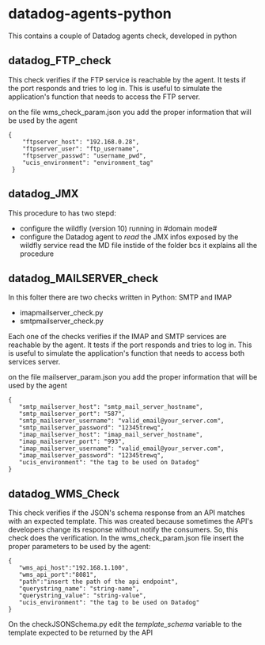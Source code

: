# datadog-agents-python
This contains a couple of Datadog agents check, developed in python


## datadog_FTP_check
This check verifies if the FTP service is reachable by the agent. 
It tests if the port responds and tries to log in. 
This is useful to simulate the application's function that needs to access the FTP server.

on the file wms_check_param.json you add the proper information that will be used by the agent 
````
{
    "ftpserver_host": "192.168.0.28",
    "ftpserver_user": "ftp_username",
    "ftpserver_passwd": "username_pwd",
    "ucis_environment": "environment_tag"
 }
 ````

## datadog_JMX
This procedure to has two stepd: 
- configure the wildfly (version 10) running in #domain mode#
- configure the Datadog agent to _read_ the JMX infos exposed by the wildfly service
read the MD file instide of the folder bcs it explains all the procedure 


## datadog_MAILSERVER_check
In this folter there are two checks written in Python: SMTP and IMAP
- imapmailserver_check.py
- smtpmailserver_check.py

Each one of the checks verifies if the IMAP and SMTP services are reachable by the agent. 
It tests if the port responds and tries to log in. 
This is useful to simulate the application's function that needs to access both services server.

on the file mailserver_param.json you add the proper information that will be used by the agent 
````
{
   "smtp_mailserver_host": "smtp_mail_server_hostname",
   "smtp_mailserver_port": "587",
   "smtp_mailserver_username": "valid_email@your_server.com",
   "smtp_mailserver_password": "12345trewq",
   "imap_mailserver_host": "imap_mail_server_hostname",
   "imap_mailserver_port": "993",
   "imap_mailserver_username": "valid_email@your_server.com",
   "imap_mailserver_password": "12345trewq",
   "ucis_environment": "the tag to be used on Datadog"
}
````

## datadog_WMS_Check
This check verifies if the JSON's schema response from an API matches with an expected template. This was created because sometimes the API's developers change its response without notify the consumers. So, this check does the verification.
In the wms_check_param.json file insert the proper parameters to be used by the agent:
````
{
   "wms_api_host":"192.168.1.100", 
   "wms_api_port":"8081",
   "path":"insert the path of the api endpoint",
   "querystring_name": "string-name",
   "querystring_value": "string-value", 
   "ucis_environment": "the tag to be used on Datadog"
}
````

On the checkJSONSchema.py edit the _template_schema_ variable to the template expected to be returned by the API

